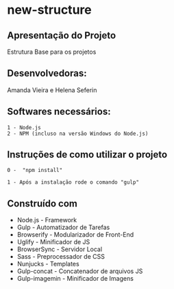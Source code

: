 # new-structure

## Apresentação do Projeto

Estrutura Base para os projetos

## Desenvolvedoras:

Amanda Vieira e Helena Seferin

## Softwares necessários:

```
1 - Node.js
2 - NPM (incluso na versão Windows do Node.js)
```

## Instruções de como utilizar o projeto

```
0 -  "npm install" 

1 - Após a instalação rode o comando "gulp" 

```


## Construído com

* Node.js - Framework
* Gulp - Automatizador de Tarefas
* Browserify - Modularizador de Front-End
* Uglify - Minificador de JS
* BrowserSync - Servidor Local
* Sass - Preprocessador de CSS
* Nunjucks - Templates
* Gulp-concat - Concatenador de arquivos JS
* Gulp-imagemin - Minificador de Imagens
